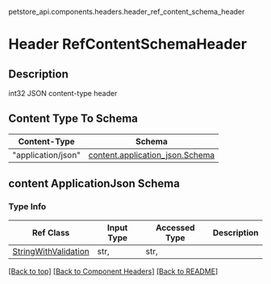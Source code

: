 petstore_api.components.headers.header_ref_content_schema_header
# Header RefContentSchemaHeader

## Description
int32 JSON content-type header

## Content Type To Schema
Content-Type | Schema
------------ | -------
"application/json" | [content.application_json.Schema](#content-applicationjson-schema)

## content ApplicationJson Schema

### Type Info
Ref Class | Input Type | Accessed Type | Description
--------- | ---------- | ------------- | ------------
[StringWithValidation](../../components/schema/string_with_validation.md) | str,  | str,  |

[[Back to top]](#top) [[Back to Component Headers]](../../../README.md#Component-Headers) [[Back to README]](../../../README.md)
